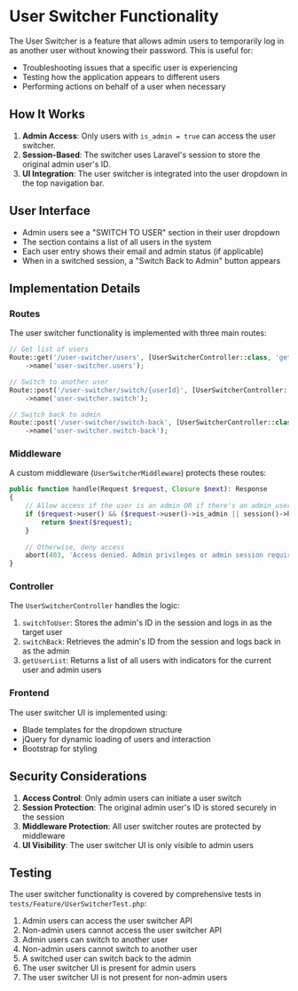 # User Switcher Functionality

The User Switcher is a feature that allows admin users to temporarily log in as another user without knowing their password. This is useful for:

- Troubleshooting issues that a specific user is experiencing
- Testing how the application appears to different users
- Performing actions on behalf of a user when necessary

## How It Works

1. **Admin Access**: Only users with `is_admin = true` can access the user switcher.
2. **Session-Based**: The switcher uses Laravel's session to store the original admin user's ID.
3. **UI Integration**: The user switcher is integrated into the user dropdown in the top navigation bar.

## User Interface

- Admin users see a "SWITCH TO USER" section in their user dropdown
- The section contains a list of all users in the system
- Each user entry shows their email and admin status (if applicable)
- When in a switched session, a "Switch Back to Admin" button appears

## Implementation Details

### Routes

The user switcher functionality is implemented with three main routes:

```php
// Get list of users
Route::get('/user-switcher/users', [UserSwitcherController::class, 'getUserList'])
    ->name('user-switcher.users');

// Switch to another user
Route::post('/user-switcher/switch/{userId}', [UserSwitcherController::class, 'switchToUser'])
    ->name('user-switcher.switch');

// Switch back to admin
Route::post('/user-switcher/switch-back', [UserSwitcherController::class, 'switchBack'])
    ->name('user-switcher.switch-back');
```

### Middleware

A custom middleware (`UserSwitcherMiddleware`) protects these routes:

```php
public function handle(Request $request, Closure $next): Response
{
    // Allow access if the user is an admin OR if there's an admin_user_id in the session
    if ($request->user() && ($request->user()->is_admin || session()->has('admin_user_id'))) {
        return $next($request);
    }
    
    // Otherwise, deny access
    abort(403, 'Access denied. Admin privileges or admin session required.');
}
```

### Controller

The `UserSwitcherController` handles the logic:

1. `switchToUser`: Stores the admin's ID in the session and logs in as the target user
2. `switchBack`: Retrieves the admin's ID from the session and logs back in as the admin
3. `getUserList`: Returns a list of all users with indicators for the current user and admin users

### Frontend

The user switcher UI is implemented using:

- Blade templates for the dropdown structure
- jQuery for dynamic loading of users and interaction
- Bootstrap for styling

## Security Considerations

1. **Access Control**: Only admin users can initiate a user switch
2. **Session Protection**: The original admin user's ID is stored securely in the session
3. **Middleware Protection**: All user switcher routes are protected by middleware
4. **UI Visibility**: The user switcher UI is only visible to admin users

## Testing

The user switcher functionality is covered by comprehensive tests in `tests/Feature/UserSwitcherTest.php`:

1. Admin users can access the user switcher API
2. Non-admin users cannot access the user switcher API
3. Admin users can switch to another user
4. Non-admin users cannot switch to another user
5. A switched user can switch back to the admin
6. The user switcher UI is present for admin users
7. The user switcher UI is not present for non-admin users 